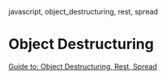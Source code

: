 javascript, object_destructuring, rest, spread

# Object Destructuring

[Guide to: Object Destructuring, Rest, Spread](https://www.freecodecamp.org/news/javascript-object-destructuring-spread-operator-rest-parameter/)